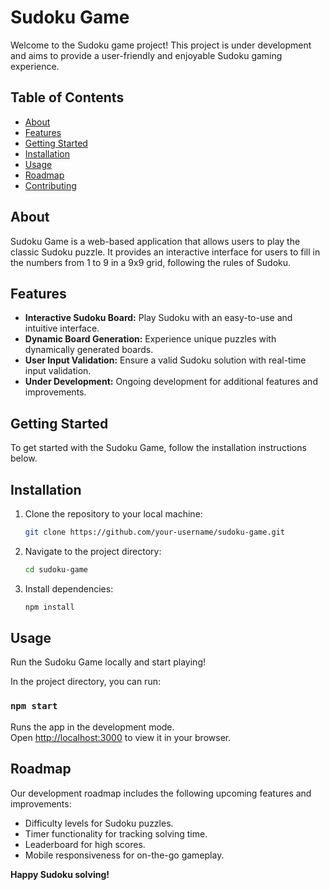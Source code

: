 # Sudoku Game

Welcome to the Sudoku game project! This project is under development and aims to provide a user-friendly and enjoyable Sudoku gaming experience.

## Table of Contents
- [About](#about)
- [Features](#features)
- [Getting Started](#getting-started)
- [Installation](#installation)
- [Usage](#usage)
- [Roadmap](#roadmap)
- [Contributing](#contributing)

## About

Sudoku Game is a web-based application that allows users to play the classic Sudoku puzzle. It provides an interactive interface for users to fill in the numbers from 1 to 9 in a 9x9 grid, following the rules of Sudoku.

## Features

- **Interactive Sudoku Board:** Play Sudoku with an easy-to-use and intuitive interface.
- **Dynamic Board Generation:** Experience unique puzzles with dynamically generated boards.
- **User Input Validation:** Ensure a valid Sudoku solution with real-time input validation.
- **Under Development:** Ongoing development for additional features and improvements.

## Getting Started

To get started with the Sudoku Game, follow the installation instructions below.

## Installation

1. Clone the repository to your local machine:

   ```bash
   git clone https://github.com/your-username/sudoku-game.git
   ```
2. Navigate to the project directory:

   ```bash
   cd sudoku-game
   ```
3. Install dependencies:

   ```bash
   npm install
   ```

## Usage

Run the Sudoku Game locally and start playing!

In the project directory, you can run:

### `npm start`

Runs the app in the development mode.\
Open [http://localhost:3000](http://localhost:3000) to view it in your browser.
## Roadmap
Our development roadmap includes the following upcoming features and improvements:

- Difficulty levels for Sudoku puzzles.
- Timer functionality for tracking solving time.
- Leaderboard for high scores.
- Mobile responsiveness for on-the-go gameplay.



__Happy Sudoku solving!__